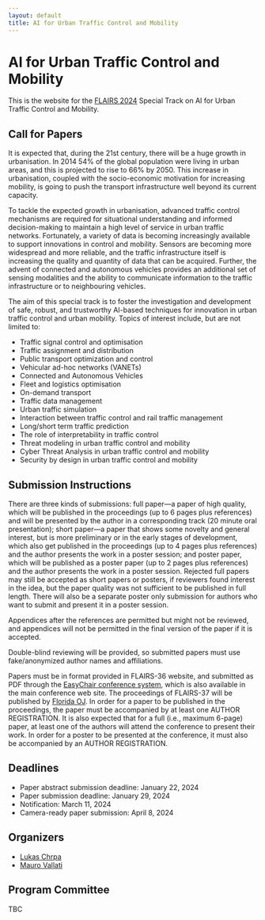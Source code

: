 ```yaml
---
layout: default
title: AI for Urban Traffic Control and Mobility
---
```


# AI for Urban Traffic Control and Mobility

This is the website for the [FLAIRS 2024](https://www.flairs-37.info/) Special Track on AI for Urban Traffic Control and Mobility.


## Call for Papers
It is expected that, during the 21st century, there will be a huge growth in urbanisation. In 2014 54% of the global population were living in urban areas, and this is projected to rise to 66% by 2050. This increase in urbanisation, coupled with the socio-economic motivation for increasing mobility, is going to push the transport infrastructure well beyond its current capacity. 

To tackle the expected growth in urbanisation, advanced traffic control mechanisms are required for situational understanding and informed decision-making to maintain a high level of service in urban traffic networks. Fortunately, a variety of data is becoming increasingly available to support innovations in control and mobility. Sensors are becoming more widespread and more reliable, and the traffic infrastructure itself is increasing the quality and quantity of data that can be acquired. Further, the advent of connected and autonomous vehicles provides an additional set of sensing modalities and the ability to communicate information to the traffic infrastructure or to neighbouring vehicles.

The aim of this special track is to foster the investigation and development of safe, robust, and trustworthy AI-based techniques for innovation in urban traffic control and urban mobility. Topics of interest include, but are not limited to:
*	Traffic signal control and optimisation
*	Traffic assignment and distribution
*	Public transport optimization and control
*	Vehicular ad-hoc networks (VANETs)
*	Connected and Autonomous Vehicles
*	Fleet and logistics optimisation
*	On-demand transport 
*	Traffic data management
*	Urban traffic simulation
*	Interaction between traffic control and rail traffic management
*	Long/short term traffic prediction
*	The role of interpretability in traffic control
*	Threat modeling in urban traffic control and mobility
*	Cyber Threat Analysis in urban traffic control and mobility
*	Security by design in urban traffic control and mobility

## Submission Instructions
There are three kinds of submissions: full paper—a paper of high quality, which will be published in the proceedings (up to 6 pages plus references) and will be presented by the author in a corresponding track (20 minute oral presentation); short paper—a paper that shows some novelty and general interest, but is more preliminary or in the early stages of development, which also get published in the proceedings (up to 4 pages plus references) and the author presents the work in a poster session; and poster paper, which will be published as a poster paper (up to 2 pages plus references) and the author presents the work in a poster session. Rejected full papers may still be accepted as short papers or posters, if reviewers found interest in the idea, but the paper quality was not sufficient to be published in full length. There will also be a separate poster only submission for authors who want to submit and present it in a poster session.

Appendices after the references are permitted but might not be reviewed, and appendices will not be permitted in the final version of the paper if it is accepted. 

Double-blind reviewing will be provided, so submitted papers must use fake/anonymized author names and affiliations.

Papers must be in format provided in FLAIRS-36 website, and submitted as PDF through the [EasyChair conference system](https://easychair.org/conferences/?conf=flairs37), which is also available in the main conference web site. The proceedings of FLAIRS-37 will be published by [Florida OJ](https://journals.flvc.org/FLAIRS/index). In order for a paper to be published in the proceedings, the paper must be accompanied by at least one AUTHOR REGISTRATION.  It is also expected that for a full (i.e., maximum 6-page) paper, at least one of the authors will attend the conference to present their work. In order for a poster to be presented at the conference, it must also be accompanied by an AUTHOR REGISTRATION.

## Deadlines
* Paper abstract submission deadline: January 22, 2024 
* Paper submission deadline: January 29, 2024 
* Notification: March 11, 2024
* Camera-ready paper submission: April 8, 2024


## Organizers
 - [Lukas Chrpa](https://sites.google.com/view/lukaschrpa/home)
 - [Mauro Vallati](https://www.mvallati.net/)

## Program Committee
TBC

